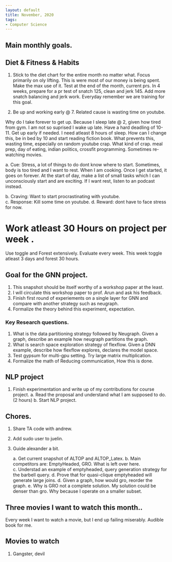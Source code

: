 ```yaml
---
layout: default
title: November, 2020
tags:
- Computer Science
---
```


## Main monthly goals.

## Diet & Fitness & Habits

1. Stick to the diet chart for the entire month no matter what. Focus primarily on oly lifting. This is were most of our money is being spent. Make the max use of it. Test at the end of the month, current prs. In 4 weeks, prepare for a pr test of snatch 125, clean and jerk 145. Add more snatch balancing and jerk work. Everyday remember we are training for this goal.

2. Be up and working early @ 7. Related cause is wasting time on youtube.

  Why do I take forever to get up.
  Because I sleep late @ 2, given how tired from gym. I am not so suprised I wake up late.
  Have a hard deadling of 10-11. Get up early if needed.
  I need atleast 8 hours of sleep.
  How can I change this, be in bed by 10 and start reading fiction book.
  What prevents this, wasting time, especially on random youtube crap.
  What kind of crap. meal prep, day of eating, indian politics, crossfit programming.
  Sometimes re-watching movies.

  a. Cue: Stress, a lot of things to do dont know where to start. Sometimes, body is too tired and I want to rest.
      When I am cooking. Once I get started, it goes on forever.
      At the start of day, make a list of small tasks which I can unconsciously start and are exciting.
      If I want rest, listen to an podcast instead.

  b. Craving: Want to start procrastinating with youtube.  
  c. Response: Kill some time on youtube.
  d. Reward: dont have to face stress for now.

#  Work atleast 30 Hours on project per week .
Use toggle and Forest extensively. Evaluate every week.
This week toggle atleast 3 days and forest 30 hours.

## Goal for the GNN project.

1. This snapshot should be itself worthy of a workshop paper at the least.
1. I will circulate this workshop paper to prof. Arun and ask his feedback.
2. Finish first round of experiements on a single layer for GNN and compare with another strategy such as neugraph.
3. Formalize the theory behind this experiment, expectation.

### Key Research questions.

1. What is the data partitioning strategy followed by Neugraph. Given a graph, describe an example how neugraph partitions the graph.  
2. What is search space exploration strategy of flexflow. Given a DNN example, describe how flexflow explores, declares the model space.
3. Test gypsum for multi-gpu setting. Try large matrix multiplication.
4. Formalize the math of Reducing communication, How this is done.


## NLP project

1. Finish experimentation and write up of my contributions for course project.
  a. Read the proposal and understand what I am supposed to do. (2 hours)
  b. Start NLP project.

## Chores.

1. Share TA code with andrew.
2. Add sudo user to juelin.
3. Guide alexander a bit.

    a. Get current snapshot of ALTOP and ALTOP_Latex.
    b. Main competitors are: EmptyHeaded, GRO. What is left over here.  
    c. Understad an example of emptyheaded, query generation strategy for the barbell query.
    d. Prove that for quasi-clique emptyheaded will generate large joins.
    d. Given a graph, how would gro, reorder the graph.
    e. Why is GRO not a complete solution. My solution could be denser than gro. Why because I operate on a smaller subset.

## Three movies I want to watch this month..

Every week I want to watch a movie, but I end up failing miserably.
Audible book for me.

## Movies to watch

1. Gangster, devil 
